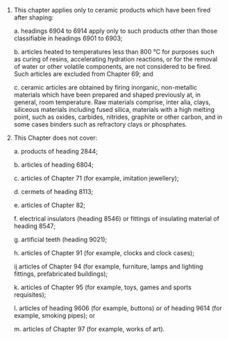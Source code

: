 1. This chapter applies only to ceramic products which have been fired after shaping:

    a. headings 6904 to 6914 apply only to such products other than those classifiable in headings 6901 to 6903;
    
    b. articles heated to temperatures less than 800 °C for purposes such as curing of resins, accelerating hydration reactions, or for the removal of water or other volatile components, are not considered to be fired. Such articles are excluded from Chapter 69; and
    
    c. ceramic articles are obtained by firing inorganic, non-metallic materials which have been prepared and shaped previously at, in general, room temperature. Raw materials comprise, inter alia, clays, siliceous materials including fused silica, materials with a high melting point, such as oxides, carbides, nitrides, graphite or other carbon, and in some cases binders such as refractory clays or phosphates.

2. This Chapter does not cover:

    a. products of heading 2844;
    
    b. articles of heading 6804;
    
    c. articles of Chapter 71 (for example, imitation jewellery);
    
    d. cermets of heading 8113;
    
    e. articles of Chapter 82;
    
    f. electrical insulators (heading 8546) or fittings of insulating material of heading 8547;
    
    g. artificial teeth (heading 9021);
    
    h. articles of Chapter 91 (for example, clocks and clock cases);
    
    ij articles of Chapter 94 (for example, furniture, lamps and lighting fittings, prefabricated buildings);
    
    k. articles of Chapter 95 (for example, toys, games and sports requisites);
    
    l. articles of heading 9606 (for example, buttons) or of heading 9614 (for example, smoking pipes); or 
    
    m. articles of Chapter 97 (for example, works of art).

